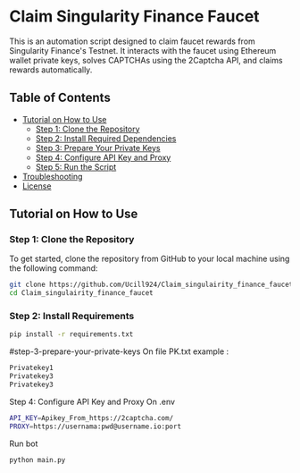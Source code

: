 # Claim Singularity Finance Faucet

This is an automation script designed to claim faucet rewards from Singularity Finance's Testnet. It interacts with the faucet using Ethereum wallet private keys, solves CAPTCHAs using the 2Captcha API, and claims rewards automatically.

## Table of Contents

- [Tutorial on How to Use](#tutorial-on-how-to-use)
  - [Step 1: Clone the Repository](#step-1-clone-the-repository)
  - [Step 2: Install Required Dependencies](#step-2-install-required-dependencies)
  - [Step 3: Prepare Your Private Keys](#step-3-prepare-your-private-keys)
  - [Step 4: Configure API Key and Proxy](#step-4-configure-api-key-and-proxy)
  - [Step 5: Run the Script](#step-5-run-the-script)
- [Troubleshooting](#troubleshooting)
- [License](#license)

## Tutorial on How to Use

### Step 1: Clone the Repository

To get started, clone the repository from GitHub to your local machine using the following command:

```bash
git clone https://github.com/Ucill924/Claim_singulairity_finance_faucet
cd Claim_singulairity_finance_faucet
```

### Step 2: Install Requirements

```bash
pip install -r requirements.txt
```
#step-3-prepare-your-private-keys On file PK.txt example :

```bash
Privatekey1
Privatekey3
Privatekey3
```

Step 4: Configure API Key and Proxy On .env

```bash
API_KEY=Apikey_From_https://2captcha.com/
PROXY=https://usernama:pwd@username.io:port
```

Run bot
```bash
python main.py
```

